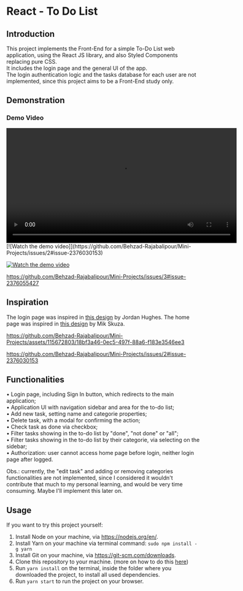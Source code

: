 # React - To Do List
## Introduction
This project implements the Front-End for a simple To-Do List web application, using the React JS library, and also Styled Components replacing pure CSS.<br/>
It includes the login page and the general UI of the app. <br/>
The login authentication logic and the tasks database for each user are not implemented, since this project aims to be a Front-End study only.

## Demonstration

### Demo Video

<video width="600" controls>
  <source src="https://github.com/Behzad-Rajabalipour/Mini-Projects/issues/1#issue-2376009082" type="video/mp4">
  Your browser does not support the video tag.
</video>
[![Watch the demo video]](https://github.com/Behzad-Rajabalipour/Mini-Projects/issues/2#issue-2376030153)

[![Watch the demo video](path/to/demo.gif)](https://youtu.be/4hfhMRsUl_U)

https://github.com/Behzad-Rajabalipour/Mini-Projects/issues/3#issue-2376055427


## Inspiration
The login page was inspired in [this design](https://dribbble.com/shots/17564792-Log-in-page-Untitled-UI/attachments/12710737?mode=media) by Jordan Hughes.
The home page was inspired in [this design](https://dribbble.com/shots/14440819-KosmoTime-Task-Manager/attachments/6121947?mode=media) by Mik Skuza.


https://github.com/Behzad-Rajabalipour/Mini-Projects/assets/115672803/18bf3a46-0ec5-497f-88a6-f183e3546ee3


https://github.com/Behzad-Rajabalipour/Mini-Projects/issues/2#issue-2376030153

## Functionalities
• Login page, including Sign In button, which redirects to the main application; <br/>
• Application UI with navigation sidebar and area for the to-do list; <br/>
• Add new task, setting name and categorie properties; <br/>
• Delete task, with a modal for confirming the action; <br/>
• Check task as done via checkbox; <br/>
• Filter tasks showing in the to-do list by "done", "not done" or "all"; <br/>
• Filter tasks showing in the to-do list by their categorie, via selecting on the sidebar; <br/>
• Authorization: user cannot access home page before login, neither login page after logged. <br/>

Obs.: currently, the "edit task" and adding or removing categories functionalities are not implemented, since I considered it wouldn't contribute that much to my personal learning, and would be very time consuming. Maybe I'll implement this later on.

## Usage
If you want to try this project yourself:
1. Install Node on your machine, via https://nodejs.org/en/.
2. Install Yarn on your machine via terminal command: `sudo npm install -g yarn`
3. Install Git on your machine, via https://git-scm.com/downloads.
4. Clone this repository to your machine. (more on how to do this [here](https://docs.github.com/en/repositories/creating-and-managing-repositories/cloning-a-repository))
5. Run ```yarn install``` on the terminal, inside the folder where you downloaded the project, to install all used dependencies.
6. Run `yarn start` to run the project on your browser.




